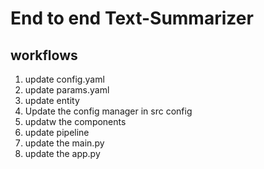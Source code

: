 # End to end Text-Summarizer

## workflows


1. update config.yaml
2. update params.yaml
3. update entity
4. Update the config manager in src  config
5. updatw the components
6. update pipeline
7. update the main.py 
8. update the app.py 


